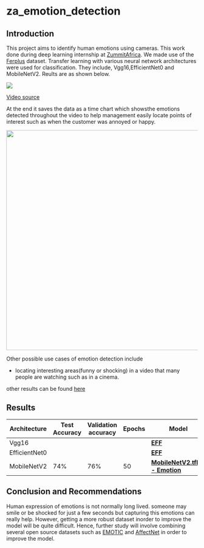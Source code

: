 # za_emotion_detection

## Introduction

This project aims to identify human emotions using cameras. This work done during deep learning internship at [ZummitAfrica](https://www.linkedin.com/company/zummit-africa/?originalSubdomain=ng). We made use of the [Ferplus](https://github.com/microsoft/FERPlus) dataset. Transfer learning with various neural network architectures were used for classification. They include, Vgg16,EfficientNet0 and MobileNetV2.
Reults are as shown below.

![](https://github.com/jideilori/za_emotion_detection/blob/main/docs/example.gif)


[Video source](https://youtu.be/Zy1h49_L8ME)

At the end it saves the data as a time chart which showsthe emotions detected throughout the video to help management easily locate points of interest such as when the customer was annoyed or happy.

<img src="https://github.com/jideilori/za_emotion_detection/blob/main/docs/emo_vs_time_happy.jpg" width="580">


Other possible use cases of emotion detection include
 - locating interesting areas(funny or shocking) in a video that many people are watching such as in a cinema.

other results can be found [here](https://drive.google.com/drive/folders/1U7H__zWtVjljDRMbpT8n3Z7oL2tJ3bpZ?usp=sharing)

## Results

| Architecture  |Test Accuracy| Validation accuracy  |  Epochs  | Model              |
| --------------| ----------- |--------------------- | ---------| -------------------|
| Vgg16         |             |                      |          |**[EFF](https://drivelink)**
| EfficientNet0 |             |                      |          |**[EFF](https://drivelink)**
| MobileNetV2   |74%          |76%                   |    50    |**[MobileNetV2.tflite - Emotion](https://drive.google.com/file/d/18V3LikH5-aVWo8ToV5_lpTHHBDTys6YE/view?usp=sharing)**




## Conclusion and Recommendations
Human expression of emotions is not normally long lived. someone may smile or be shocked for just a few seconds but capturing this emotions can really help. However, getting a more robust dataset inorder to improve the model will be quite difficult. Hence, further study will involve combining several open source datasets such as [EMOTIC](http://sunai.uoc.edu/emotic/index.html) and [AffectNet](https://paperswithcode.com/dataset/affectnet) in order to improve the model.
